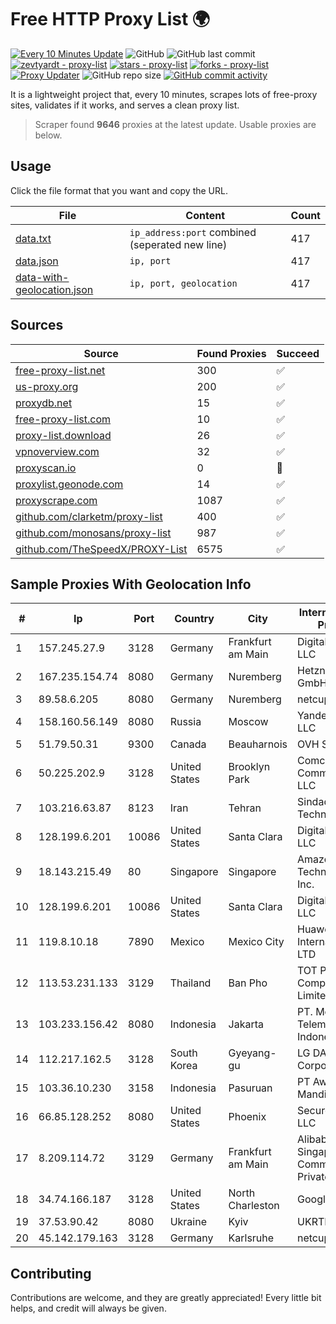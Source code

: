 
# Free HTTP Proxy List 🌍

[![Every 10 Minutes Update](https://github.com/mertguvencli/http-proxy-list/actions/workflows/main.yml/badge.svg?branch=main)](https://github.com/mertguvencli/http-proxy-list/actions/workflows/main.yml)
![GitHub](https://img.shields.io/github/license/mertguvencli/http-proxy-list)
![GitHub last commit](https://img.shields.io/github/last-commit/mertguvencli/http-proxy-list)
[![zevtyardt - proxy-list](https://img.shields.io/static/v1?label=zevtyardt&message=proxy-list&color=blue&logo=github)](https://github.com/zevtyardt/proxy-list "Go to GitHub repo")
[![stars - proxy-list](https://img.shields.io/github/stars/zevtyardt/proxy-list?style=social)](https://github.com/zevtyardt/proxy-list)
[![forks - proxy-list](https://img.shields.io/github/forks/zevtyardt/proxy-list?style=social)](https://github.com/zevtyardt/proxy-list)
[![Proxy Updater](https://github.com/zevtyardt/proxy-list/workflows/Proxy%20Updater/badge.svg)](https://github.com/zevtyardt/proxy-list/actions?query=workflow:"Proxy+Updater")
![GitHub repo size](https://img.shields.io/github/repo-size/zevtyardt/proxy-list)
[![GitHub commit activity](https://img.shields.io/github/commit-activity/m/zevtyardt/proxy-list?logo=commits)](https://github.com/zevtyardt/proxy-list/commits/main)

It is a lightweight project that, every 10 minutes, scrapes lots of free-proxy sites, validates if it works, and serves a clean proxy list.

> Scraper found **9646** proxies at the latest update. Usable proxies are below.

## Usage

Click the file format that you want and copy the URL.

|File|Content|Count|
|----|-------|-----|
|[data.txt](https://raw.githubusercontent.com/mertguvencli/http-proxy-list/main/proxy-list/data.txt)|`ip_address:port` combined (seperated new line)|417|
|[data.json](https://raw.githubusercontent.com/mertguvencli/http-proxy-list/main/proxy-list/data.json)|`ip, port`|417|
|[data-with-geolocation.json](https://raw.githubusercontent.com/mertguvencli/http-proxy-list/main/proxy-list/data-with-geolocation.json)|`ip, port, geolocation`|417|

## Sources

|Source|Found Proxies|Succeed|
|------|-------------|-------|
|[free-proxy-list.net](https://free-proxy-list.net)|300|✅|
|[us-proxy.org](https://www.us-proxy.org)|200|✅|
|[proxydb.net](http://proxydb.net)|15|✅|
|[free-proxy-list.com](https://free-proxy-list.com/?page=&port=&type%5B%5D=http&type%5B%5D=https&up_time=0&search=Search)|10|✅|
|[proxy-list.download](https://www.proxy-list.download/HTTP)|26|✅|
|[vpnoverview.com](https://vpnoverview.com/privacy/anonymous-browsing/free-proxy-servers)|32|✅|
|[proxyscan.io](https://www.proxyscan.io)|0|🚫|
|[proxylist.geonode.com](https://proxylist.geonode.com/api/proxy-list?limit=300&page=1&sort_by=lastChecked&sort_type=desc&protocols=http,https)|14|✅|
|[proxyscrape.com](https://api.proxyscrape.com/v2/?request=displayproxies&protocol=http&timeout=10000&country=all&ssl=all&anonymity=all)|1087|✅|
|[github.com/clarketm/proxy-list](https://raw.githubusercontent.com/clarketm/proxy-list/master/proxy-list-raw.txt)|400|✅|
|[github.com/monosans/proxy-list](https://raw.githubusercontent.com/monosans/proxy-list/main/proxies/http.txt)|987|✅|
|[github.com/TheSpeedX/PROXY-List](https://raw.githubusercontent.com/TheSpeedX/PROXY-List/master/http.txt)|6575|✅|


## Sample Proxies With Geolocation Info

|#|Ip|Port|Country|City|Internet Service Provider|
|-|--|----|-------|----|-------------------------|
|1|157.245.27.9|3128|Germany|Frankfurt am Main|DigitalOcean, LLC|
|2|167.235.154.74|8080|Germany|Nuremberg|Hetzner Online GmbH|
|3|89.58.6.205|8080|Germany|Nuremberg|netcup GmbH|
|4|158.160.56.149|8080|Russia|Moscow|Yandex.Cloud LLC|
|5|51.79.50.31|9300|Canada|Beauharnois|OVH SAS|
|6|50.225.202.9|3128|United States|Brooklyn Park|Comcast Cable Communications, LLC|
|7|103.216.63.87|8123|Iran|Tehran|Sindad Network Technology Ltd.|
|8|128.199.6.201|10086|United States|Santa Clara|DigitalOcean, LLC|
|9|18.143.215.49|80|Singapore|Singapore|Amazon Technologies Inc.|
|10|128.199.6.201|10086|United States|Santa Clara|DigitalOcean, LLC|
|11|119.8.10.18|7890|Mexico|Mexico City|Huawei International Pte. LTD|
|12|113.53.231.133|3129|Thailand|Ban Pho|TOT Public Company Limited|
|13|103.233.156.42|8080|Indonesia|Jakarta|PT. Mora Telematika Indonesia|
|14|112.217.162.5|3128|South Korea|Gyeyang-gu|LG DACOM Corporation|
|15|103.36.10.230|3158|Indonesia|Pasuruan|PT Awinet Global Mandiri|
|16|66.85.128.252|8080|United States|Phoenix|Secured Servers LLC|
|17|8.209.114.72|3129|Germany|Frankfurt am Main|Alibaba.com Singapore E-Commerce Private Limited|
|18|34.74.166.187|3128|United States|North Charleston|Google LLC|
|19|37.53.90.42|8080|Ukraine|Kyiv|UKRTELECOM|
|20|45.142.179.163|3128|Germany|Karlsruhe|netcup GmbH|



## Contributing

Contributions are welcome, and they are greatly appreciated! Every
little bit helps, and credit will always be given.

